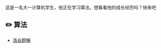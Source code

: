 这是一名大一计算机学生，他正在学习算法，想看看他的成长经历吗？快来吧
## :pencil2: 算法

- [洛谷题解](https://github.com/coderWrc/Algorithm-Problem-Solutions/blob/main/洛谷题解/洛谷题解%20-%20目录.md)
<!-- - [Leetcode 题解](https://github.com/CyC2018/CS-Notes/blob/master/notes/Leetcode%20题解%20-%20目录.md) -->
